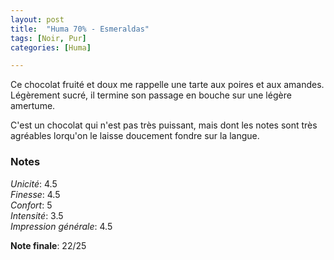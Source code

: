 ```yaml
---
layout: post
title:  "Huma 70% - Esmeraldas"
tags: [Noir, Pur] 
categories: [Huma]

---
```



Ce chocolat fruité et doux me rappelle une tarte aux poires et aux amandes. Légèrement sucré, il termine son passage en bouche sur une légère amertume.

C'est un chocolat qui n'est pas très puissant, mais dont les notes sont très agréables lorqu'on le laisse doucement fondre sur la langue. 



### Notes

_Unicité_: 4.5  
_Finesse_: 4.5  
_Confort_: 5  
_Intensité_: 3.5  
_Impression générale_: 4.5  

**Note finale**: 22/25